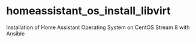 # homeassistant_os_install_libvirt
Installation of Home Assistant Operating System on CentOS Stream 8 with Ansible
